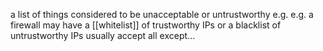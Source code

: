 a list of things considered to be unacceptable or untrustworthy e.g. e.g. a firewall may have a [[whitelist]] of trustworthy IPs or a blacklist of untrustworthy IPs
usually accept all except...